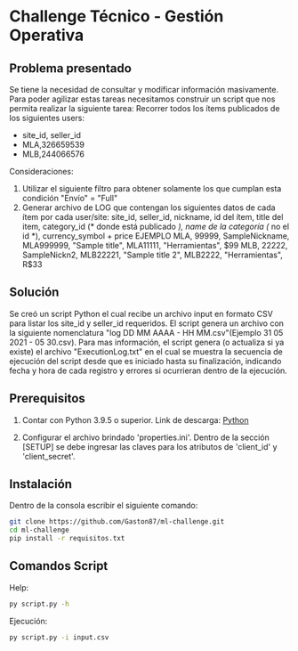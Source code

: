 # Challenge Técnico - Gestión Operativa

## Problema presentado
Se tiene la necesidad de consultar y modificar información masivamente. Para poder agilizar estas tareas necesitamos construir un script que nos permita realizar la siguiente tarea:
Recorrer todos los ítems publicados de los siguientes users:
* site_id, seller_id
* MLA,326659539
* MLB,244066576

Consideraciones:
1. Utilizar el siguiente filtro para obtener solamente los que cumplan esta condición "Envío" = "Full"
2. Generar archivo de LOG que contengan los siguientes datos de cada ítem por cada
user/site:
site_id, seller_id, nickname, id del ítem, title del item, category_id (* donde está
publicado *), name de la categoría (* no el id *), currency_symbol + price
EJEMPLO
MLA, 99999, SampleNickname, MLA999999, "Sample title", MLA11111, "Herramientas", $99
MLB, 22222, SampleNickn2, MLB22221, "Sample title 2", MLB2222, "Herramientas", R$33


## Solución

Se creó un script Python el cual recibe un archivo input en formato CSV para listar los site_id y seller_id requeridos. El script genera un archivo con la siguiente nomenclatura "log DD MM AAAA - HH MM.csv"(Ejemplo 31 05 2021 - 05 30.csv). 
Para mas información, el script genera (o actualiza si ya existe) el archivo "ExecutionLog.txt" en el cual se muestra la secuencia de ejecución del script desde que es iniciado hasta su finalización, indicando fecha y hora de cada registro y errores si ocurrieran dentro de la ejecución.

## Prerequisitos

1. Contar con Python 3.9.5 o superior. Link de descarga: [Python](https://www.python.org/downloads/)

2. Configurar el archivo brindado 'properties.ini'. Dentro de la sección [SETUP] se debe ingresar las claves para los atributos de 'client_id' y 'client_secret'.

## Instalación

Dentro de la consola escribir el siguiente comando:

```bash
git clone https://github.com/Gaston87/ml-challenge.git
cd ml-challenge
pip install -r requisitos.txt
```

## Comandos Script

Help:
```bash
py script.py -h
```

Ejecución:
```bash
py script.py -i input.csv
```
